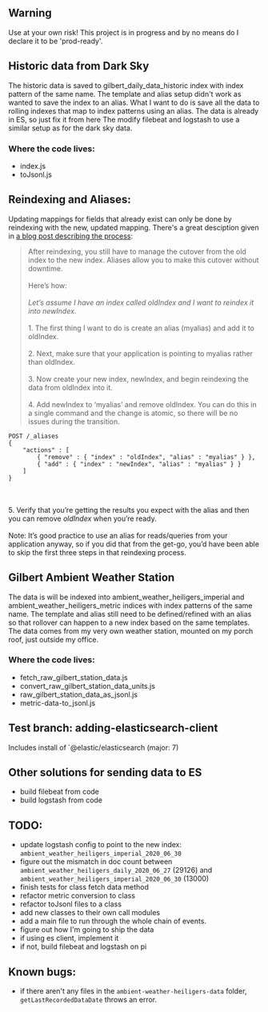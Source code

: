 ## Warning
Use at your own risk!
This project is in progress and by no means do I declare it to be 'prod-ready'.

## Historic data from Dark Sky
The historic data is saved to gilbert_daily_data_historic index with index pattern of the same name. The template and alias setup didn't work as wanted to save the index to an alias.
What I want to do is save all the data to rolling indexes that map to index patterns using an alias.
The data is already in ES, so just fix it from here
The modify filebeat and logstash to use a similar setup as for the dark sky data.
### Where the code lives:
 - index.js
 - toJsonl.js


## Reindexing and Aliases:
Updating mappings for fields that already exist can only be done by reindexing with the new, updated mapping.
There's a great desciption given in [a blog post describing the process](https://www.objectrocket.com/blog/elasticsearch/elasticsearch-aliases/):
>After reindexing, you still have to manage the cutover from the old index to the new index. Aliases allow you to make this cutover without downtime.<br></br> Here’s how:<br></br>_Let’s assume I have an index called oldIndex and I want to reindex it into newIndex._
<br></br>1. The first thing I want to do is create an alias (myalias) and add it to oldIndex.
<br></br>2. Next, make sure that your application is pointing to myalias rather than oldIndex.
<br></br>3. Now create your new index, newIndex, and begin reindexing the data from oldIndex into it.
<br></br>4. Add newIndex to ‘myalias’ and remove oldIndex. You can do this in a single command and the change is atomic, so there will be no issues during the transition.
```
POST /_aliases
{
    "actions" : [
        { "remove" : { "index" : "oldIndex", "alias" : "myalias" } },
        { "add" : { "index" : "newIndex", "alias" : "myalias" } }
    ]
}
```
<br></br>5. Verify that you’re getting the results you expect with the alias and then you can remove *oldIndex* when you’re ready.
<br></br>Note: It’s good practice to use an alias for reads/queries from your application anyway, so if you did that from the get-go, you’d have been able to skip the first three steps in that reindexing process.

## Gilbert Ambient Weather Station
The data is will be indexed into ambient_weather_heiligers_imperial and ambient_weather_heiligers_metric indices with index patterns of the same name. The template and alias still need to be defined/refined with an alias so that rollover can happen to a new index based on the same templates.
The data comes from my very own weather station, mounted on my porch roof, just outside my office.


### Where the code lives:
 - fetch_raw_gilbert_station_data.js
 - convert_raw_gilbert_station_data_units.js
 - raw_gilbert_station_data_as_jsonl.js
 - metric-data-to_jsonl.js

## Test branch: adding-elasticsearch-client
Includes install of `@elastic/elasticsearch (major: 7)

## Other solutions for sending data to ES
 - build filebeat from code
 - build logstash from code

## TODO:
 - update logstash config to point to the new index: `ambient_weather_heiligers_imperial_2020_06_30`
 - figure out the mismatch in doc count between `ambient_weather_heiligers_daily_2020_06_27` (29126) and `ambient_weather_heiligers_imperial_2020_06_30` (13000)
 - finish tests for class fetch data method
 - refactor metric conversion to class
 - refactor toJsonl files to a class
 - add new classes to their own call modules
 - add a main file to run through the whole chain of events.
 - figure out how I'm going to ship the data
 - if using es client, implement it
 - if not, build filebeat and logstash on pi

## Known bugs:
 - if there aren't any files in the `ambient-weather-heiligers-data` folder, `getLastRecordedDataDate` throws an error.

